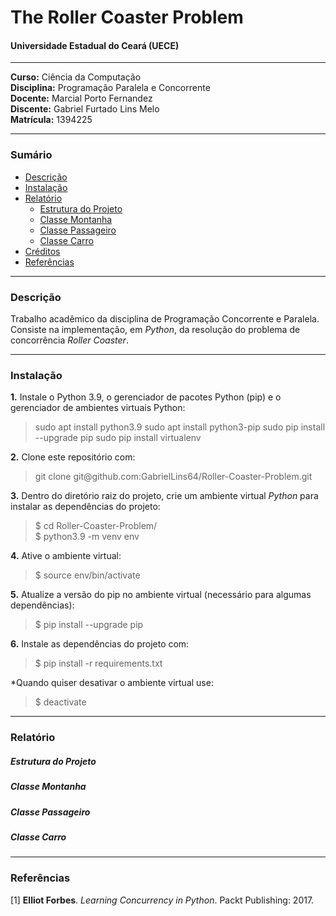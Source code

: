 # The Roller Coaster Problem
#### Universidade Estadual do Ceará (UECE)

---


**Curso:** Ciência da Computação<br>
**Disciplina:** Programação Paralela e Concorrente<br>
**Docente:** Marcial Porto Fernandez<br>
**Discente:** Gabriel Furtado Lins Melo<br>
**Matrícula:** 1394225

---

### Sumário

- [Descrição](#descrição)
- [Instalação](#instalação)
- [Relatório](#relatório)
  - [Estrutura do Projeto](#estrutura-do-projeto)
  - [Classe Montanha](#classe-montanha)
  - [Classe Passageiro](#classe-passageiro)
  - [Classe Carro](#classe-carro)
- [Créditos](#créditos)
- [Referências](#referências)

<hr>

### Descrição

Trabalho acadêmico da disciplina de Programação Concorrente e Paralela. Consiste na implementação, em *Python*, da resolução do problema de concorrência *Roller Coaster*.

<hr>

### Instalação

**1.** Instale o Python 3.9, o gerenciador de pacotes Python (pip) e o gerenciador de ambientes virtuais Python:
> sudo apt install python3.9
> sudo apt install python3-pip
> sudo pip install --upgrade pip
> sudo pip install virtualenv


**2.** Clone este repositório com:
> git clone git@github</span>.com:GabrielLins64/Roller-Coaster-Problem.git

**3.** Dentro do diretório raiz do projeto, crie um ambiente virtual *Python* para instalar as dependências do projeto:
> $ cd Roller-Coaster-Problem/ <br>
> $ python3.9 -m venv env

**4.** Ative o ambiente virtual:
> $ source env/bin/activate

**5.** Atualize a versão do pip no ambiente virtual (necessário para algumas dependências):
> $ pip install --upgrade pip

**6.** Instale as dependências do projeto com:
> $ pip install -r requirements.txt

*Quando quiser desativar o ambiente virtual use:
> $ deactivate

<hr>

### Relatório

##### Estrutura do Projeto
##### Classe Montanha
##### Classe Passageiro
##### Classe Carro

<hr>

### Referências

[1] **Elliot Forbes**. *Learning Concurrency in Python*. Packt Publishing: 2017.
